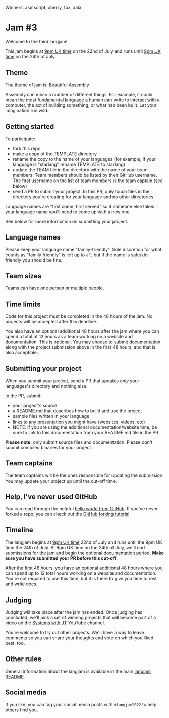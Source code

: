 Winners: asmscript, cherry, tux, xala

# Jam #3

Welcome to the third langjam!

This jam begins at [9pm UK time](https://everytimezone.com/?t=62d9e880,4b0) on the 22nd of July and runs until [9pm UK time](https://everytimezone.com/?t=62dc8b80,4b0) on the 24th of July.

## Theme

The theme of jam is: Beautiful Assembly

Assembly can mean a number of different things. For example, it could mean the most fundamental language a human can write to interact with a computer, the act of building something, or what has been built. Let your imagination run wild.

## Getting started

To participate:
* fork this repo
* make a copy of the TEMPLATE directory
* rename the copy to the name of your languages (for example, if your language is "starlang" rename TEMPLATE to starlang)
* update the TEAM file in the directory with the name of your team members. Team members should be listed by their GitHub username. The first username on the list of team members is the team captain (see below)
* send a PR to submit your project. In this PR, only touch files in the directory you're creating for your language and no other directories.

Language names are "first come, first served" so if someone else takes your language name you'll need to come up with a new one.

See below for more information on submitting your project.

## Language names

Please keep your language name "family-friendly". Sole discretion for what counts as "family friendly" is left up to JT, but if the name is safe/kid-friendly you should be fine.

## Team sizes

Teams can have one person or multiple people.

## Time limits

Code for this project must be completed in the 48 hours of the jam. No projects will be accepted after this deadline.

You also have an optional additional 48 hours after the jam where you can spend a total of 12 hours as a team working on a website and documentation. This is optional. You may choose to submit documentation along with the project submission above in the first 48 hours, and that is also acceptible.

## Submitting your project

When you submit your project, send a PR that updates *only* your languages's directory and nothing else. 

In the PR, submit:
* your project's source
* a README.md that describes how to build and use the project
* sample files written in your language
* links to any presentation you might have (websites, videos, etc)
* NOTE: if you are using the additional documentation/website time, be sure to link to this documentation from your README.md file in the PR

**Please note:** only submit source files and documentation. Please don't submit compiled binaries for your project.

## Team captains

The team captains will be the ones responsible for updating the submission. You may update your project up until the cut-off time.

## Help, I've never used GitHub

You can read through the helpful [hello world from GitHub](https://guides.github.com/activities/hello-world/). If you've never forked a repo, you can check out the [GitHub forking tutorial](https://docs.github.com/en/get-started/quickstart/fork-a-repo).

## Timeline

The langjam begins at [9pm UK time](https://everytimezone.com/?t=62d9e880,4b0) 22nd of July and runs until the 9pm UK time the 24th of July. At 9pm UK time on the 24th of July, we'll end submissions for the jam and begin the optional documentation period. **Make sure you have submitted your PR before this cut-off**.

After the first 48 hours, you have an optional additional 48 hours where you can spend up to 12 total hours working on a website and documentation. You're not required to use this time, but it is there to give you time to rest and write docs.

## Judging

Judging will take place after the jam has ended. Once judging has concluded, we'll pick a set of winning projects that will become part of a video on the [Systems with JT](https://www.youtube.com/user/giard321) YouTube channel.

You're welcome to try out other projects. We'll have a way to leave comments so you can share your thoughts and vote on which you liked best, too.

## Other rules

General information about the langjam is available in the main [langjam README](https://github.com/langjam/langjam/blob/main/README.md).

## Social media

If you like, you can tag your social media posts with `#langjam2022` to help others find you.
